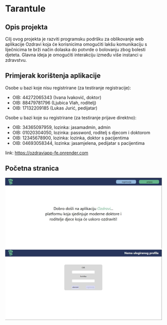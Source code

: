 # Tarantule

## Opis projekta
Cilj ovog projekta je razviti programsku podršku za oblikovanje web aplikacije Ozdravi koja će korisnicima omogućiti lakšu komunikaciju s liječnicima te brži način dolaska do potvrde o bolovanju zbog bolesti djeteta. Glavna ideja je omogućiti interakciju između više instanci u zdravstvu.

## Primjerak korištenja aplikacije
Osobe u bazi koje nisu registrirane (za testiranje registracije): 
- OIB: 44272065343 (Ivana Ivaković, doktor)
- OIB: 88479781796 (Ljubica Vlah, roditelj)
- OIB: 17132209185 (Lukas Jurić, pedijatar)

Osobe u bazi koje su registrirane (za testiranje prijave direktno):
- OIB: 34365097959, lozinka: jasamadmin, admin
- OIB: 01020304050, lozinka: password, roditelj s djecom i doktorom
- OIB: 12345678900, lozinka: lozinka, doktor s pacijentima
- OIB: 04693058344, lozinka: jasamjelena, pedijatar s pacijentima

link: https://ozdraviapp-fe.onrender.com

## Početna stranica
![image of front page](assets/example2.jpeg)
![image of front page 2](assets/example1.jpeg)
